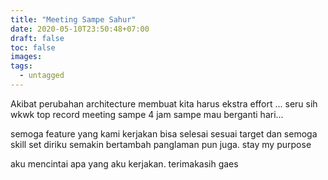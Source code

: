 ```yaml
---
title: "Meeting Sampe Sahur"
date: 2020-05-10T23:50:48+07:00
draft: false
toc: false
images:
tags:
  - untagged
---
```


Akibat perubahan architecture membuat kita harus ekstra effort ... seru sih wkwk
top record meeting sampe 4 jam sampe mau berganti hari...

semoga feature yang kami kerjakan bisa selesai sesuai target dan semoga skill set diriku semakin bertambah
panglaman pun juga. stay my purpose 

aku mencintai apa yang aku kerjakan. terimakasih gaes